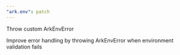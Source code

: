 ```yaml
---
"ark.env": patch
---
```


Throw custom ArkEnvError

Improve error handling by throwing ArkEnvError when environment validation fails